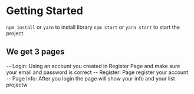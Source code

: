 # Getting Started 

`npm install` or `yarn` to install library
`npm start` or `yarn start` to start the project
 

## We get 3 pages
  -- Login: Using an account you created in Register Page and make sure your email and password is correct
  -- Register: Page register your account
  -- Page Info: After you login the page will show your info and your list projectw